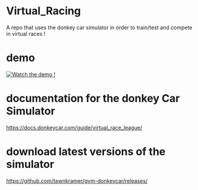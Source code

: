 # Virtual_Racing
A repo that uses the donkey car simulator in order to train/test and compete in virtual races !

# demo
[![Watch the demo !](https://i.imgur.com/vKb2F1B.png)](https://youtu.be/SXbYq9_sV_U)

# documentation for the donkey Car Simulator
https://docs.donkeycar.com/guide/virtual_race_league/

# download latest versions of the simulator
https://github.com/tawnkramer/gym-donkeycar/releases/
